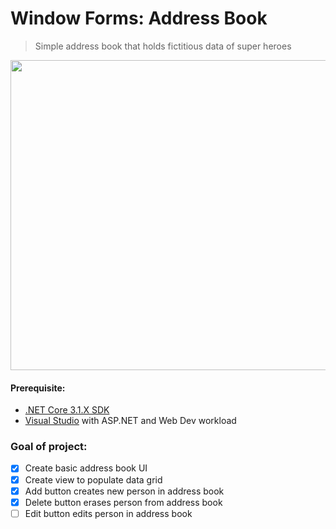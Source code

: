 # Window Forms: Address Book
> Simple address book that holds fictitious data of super heroes

<img src="https://user-images.githubusercontent.com/58886408/134428660-97a417ed-f503-4b56-a218-a333407adfdb.PNG" width="615" height="496">

#### Prerequisite:
- [.NET Core 3.1.X SDK](https://dotnet.microsoft.com/download)
- [Visual Studio](https://visualstudio.microsoft.com/) with ASP.NET and Web Dev workload

### Goal of project:
- [x] Create basic address book UI
- [x] Create view to populate data grid
- [x] Add button creates new person in address book
- [x] Delete button erases person from address book
- [ ] Edit button edits person in address book
